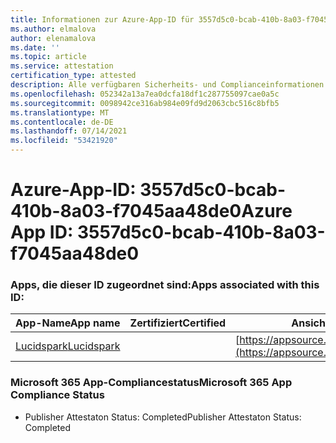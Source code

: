 ```yaml
---
title: Informationen zur Azure-App-ID für 3557d5c0-bcab-410b-8a03-f7045aa48de0
ms.author: elmalova
author: elenamalova
ms.date: ''
ms.topic: article
ms.service: attestation
certification_type: attested
description: Alle verfügbaren Sicherheits- und Complianceinformationen für 3557d5c0-bcab-410b-8a03-f7045aa48de0.
ms.openlocfilehash: 052342a13a7ea0dcfa18df1c287755097cae0a5c
ms.sourcegitcommit: 0098942ce316ab984e09fd9d2063cbc516c8bfb5
ms.translationtype: MT
ms.contentlocale: de-DE
ms.lasthandoff: 07/14/2021
ms.locfileid: "53421920"
---
```

# <a name="azure-app-id-3557d5c0-bcab-410b-8a03-f7045aa48de0"></a><span data-ttu-id="3dc8d-103">Azure-App-ID: 3557d5c0-bcab-410b-8a03-f7045aa48de0</span><span class="sxs-lookup"><span data-stu-id="3dc8d-103">Azure App ID: 3557d5c0-bcab-410b-8a03-f7045aa48de0</span></span>


### <a name="apps-associated-with-this-id"></a><span data-ttu-id="3dc8d-104">Apps, die dieser ID zugeordnet sind:</span><span class="sxs-lookup"><span data-stu-id="3dc8d-104">Apps associated with this ID:</span></span>
| <span data-ttu-id="3dc8d-105">**App-Name**</span><span class="sxs-lookup"><span data-stu-id="3dc8d-105">**App name**</span></span> | <span data-ttu-id="3dc8d-106">**Zertifiziert**</span><span class="sxs-lookup"><span data-stu-id="3dc8d-106">**Certified**</span></span> | <span data-ttu-id="3dc8d-107">**Ansicht in AppSource**</span><span class="sxs-lookup"><span data-stu-id="3dc8d-107">**View in AppSource**</span></span> |
|-|-|-|
| [<span data-ttu-id="3dc8d-108">Lucidspark</span><span class="sxs-lookup"><span data-stu-id="3dc8d-108">Lucidspark</span></span>](https://docs.microsoft.com/en-us/microsoft-365-app-certification/forward/WA200002583) |  | [https://appsource.microsoft.com/product/office/WA200002583](https://appsource.microsoft.com/product/office/WA200002583) |

### <a name="microsoft-365-app-compliance-status"></a><span data-ttu-id="3dc8d-109">Microsoft 365 App-Compliancestatus</span><span class="sxs-lookup"><span data-stu-id="3dc8d-109">Microsoft 365 App Compliance Status</span></span>
- <span data-ttu-id="3dc8d-110">Publisher Attestaton Status: Completed</span><span class="sxs-lookup"><span data-stu-id="3dc8d-110">Publisher Attestaton Status: Completed</span></span>
